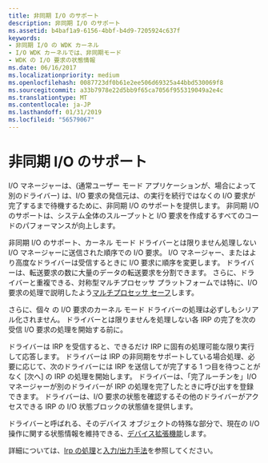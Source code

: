 ```yaml
---
title: 非同期 I/O のサポート
description: 非同期 I/O のサポート
ms.assetid: b4baf1a9-6156-4bbf-b4d9-7205924c637f
keywords:
- 非同期 I/O の WDK カーネル
- I/O WDK カーネルでは、非同期モード
- WDK の I/O 要求の状態情報
ms.date: 06/16/2017
ms.localizationpriority: medium
ms.openlocfilehash: 0087723df0b61e2ee506d69325a44bbd530069f8
ms.sourcegitcommit: a33b7978e22d5bb9f65ca7056f955319049a2e4c
ms.translationtype: MT
ms.contentlocale: ja-JP
ms.lasthandoff: 01/31/2019
ms.locfileid: "56579067"
---
```

# <a name="supporting-asynchronous-io"></a>非同期 I/O のサポート





I/O マネージャーは、(通常ユーザー モード アプリケーションが、場合によって別のドライバー) は、I/O 要求の発信元は、の実行を続行ではなくの I/O 要求が完了するまで待機するために、非同期 I/O のサポートを提供します。 非同期 I/O のサポートは、システム全体のスループットと I/O 要求を作成するすべてのコードのパフォーマンスが向上します。

非同期 I/O のサポート、カーネル モード ドライバーとは限りません処理しない I/O マネージャーに送信された順序での I/O 要求。 I/O マネージャー、またはより高度なドライバーは受信するときに I/O 要求に順序を変更します。 ドライバーは、転送要求の数に大量のデータの転送要求を分割できます。 さらに、ドライバーと重複できる、対称型マルチプロセッサ プラットフォームでは特に、I/O 要求の処理で説明したよう[マルチプロセッサ セーフ](multiprocessor-safe.md)します。

さらに、個々 の I/O 要求のカーネル モード ドライバーの処理は必ずしもシリアル化されません。 ドライバーとは限りませんを処理しない各 IRP の完了を次の受信 I/O 要求の処理を開始する前に。

ドライバーは IRP を受信すると、できるだけ IRP に固有の処理可能な限り実行して応答します。 ドライバーは IRP の非同期をサポートしている場合処理、必要に応じて、次のドライバーには IRP を送信してが完了する 1 つ目を待つことがなく [次へ] の IRP の処理を開始します。 ドライバーは、「完了ルーチンを」I/O マネージャーが別のドライバーが IRP の処理を完了したときに呼び出すを登録できます。 ドライバーは、I/O 要求の状態を確認するその他のドライバーがアクセスできる IRP の I/O 状態ブロックの状態値を提供します。

ドライバーと呼ばれる、そのデバイス オブジェクトの特殊な部分で、現在の I/O 操作に関する状態情報を維持できる、[デバイス拡張機能](device-extensions.md)します。

詳細については、[Irp の処理](handling-irps.md)と[入力/出力手法](i-o-programming-techniques.md)を参照してください。

 

 




